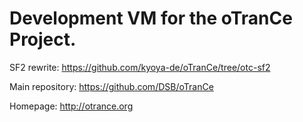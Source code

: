 Development VM for the oTranCe Project.
=======================================

SF2 rewrite: https://github.com/kyoya-de/oTranCe/tree/otc-sf2

Main repository: https://github.com/DSB/oTranCe

Homepage: http://otrance.org
